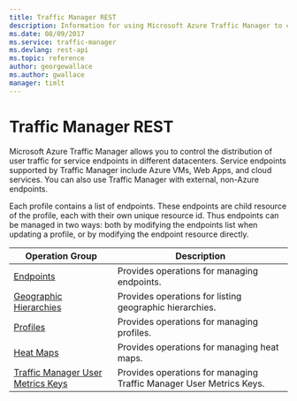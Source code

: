 ```yaml
---
title: Traffic Manager REST
description: Information for using Microsoft Azure Traffic Manager to control the distribution of user traffic for service endpoints in different datacenters.
ms.date: 08/09/2017
ms.service: traffic-manager
ms.devlang: rest-api
ms.topic: reference
author: georgewallace
ms.author: gwallace
manager: timlt
---
```

# Traffic Manager REST

Microsoft Azure Traffic Manager allows you to control the distribution of user traffic for service endpoints in different datacenters. Service endpoints supported by Traffic Manager include Azure VMs, Web Apps, and cloud services. You can also use Traffic Manager with external, non-Azure endpoints.

Each profile contains a list of endpoints.  These endpoints are child resource of the profile, each with their own unique resource id.  Thus endpoints can be managed in two ways: both by modifying the endpoints list when updating a profile, or by modifying the endpoint resource directly.  

| Operation Group | Description | 
|---------|-----------|
| [Endpoints](xref:management.azure.com.trafficmanager.endpoints)    |  Provides operations for managing endpoints. |  
| [Geographic Hierarchies](xref:management.azure.com.trafficmanager.geographichierarchies)       |  Provides operations for listing geographic hierarchies. | 
| [Profiles](xref:management.azure.com.trafficmanager.profiles)    |  Provides operations for managing profiles. |  
| [Heat Maps](xref:management.azure.com.trafficmanager.heatmap)    |  Provides operations for managing heat maps. |
| [Traffic Manager User Metrics Keys](xref:management.azure.com.trafficmanager.trafficmanagerusermetricskeys)    |  Provides operations for managing Traffic Manager User Metrics Keys. | 
